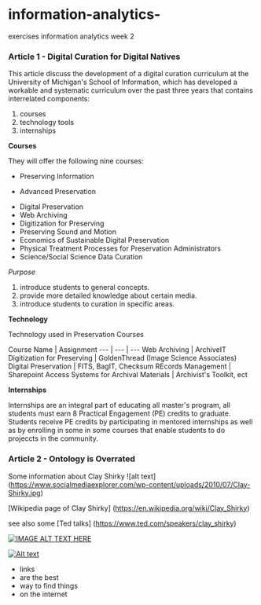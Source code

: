 # information-analytics-
exercises information analytics week 2

### Article 1 - Digital Curation for Digital Natives

This article discuss the development of a digital curation curriculum at the University of Michigan's School of Information, which has developed a workable and systematic curriculum over the past three years that contains interrelated components:

1. courses
2. technology tools
3. internships

**Courses**

They will offer the following nine courses:

* Preserving Information
+ Advanced Preservation
- Digital Preservation
- Web Archiving
- Digitization for Preserving
- Preserving Sound and Motion
- Economics of Sustainable Digital Preservation
- Physical Treatment Processes for Preservation Administrators
- Science/Social Science Data Curation

*Purpose*

1. introduce students to general concepts.
2. provide more detailed knowledge about certain media.
3. introduce students to curation in specific areas.

**Technology**

Technology used in Preservation Courses

Course Name   |   Assignment
---   |   ---   |   ---
Web Archiving   |   ArchiveIT
Digitization for Preserving   |   GoldenThread (Image Science Associates)
Digital Preservation   |   FITS, BagIT, Checksum
REcords Management   |   Sharepoint
Access Systems for Archival Materials   |   Archivist's Toolkit, ect


**Internships**

Internships are an integral part of educating all master's program, all students must earn 8 Practical Engagement (PE) credits to graduate. Students receive PE credits by participating in mentored internships as well as by enrolling in some in some courses that enable students to do projeccts in the community.





### Article 2 - Ontology is Overrated


Some information about Clay Shirky ![alt text] (https://www.socialmediaexplorer.com/wp-content/uploads/2010/07/Clay-Shirky.jpg) 

[Wikipedia page of Clay Shirky] (https://en.wikipedia.org/wiki/Clay_Shirky)

see also some [Ted talks] (https://www.ted.com/speakers/clay_shirky)

[![IMAGE ALT TEXT HERE](https://img.youtube.com/vi/http://www.youtube.com/watch?v=Lg3PNFXTdG8)](https://www.youtube.com/watch?v=Lg3PNFXTdG8)


[![Alt text](https://img.youtube.com/vi/https://youtu.be/Lg3PNFXTdG8/0.jpg)](https://www.youtube.com/watch?v=https://youtu.be/Lg3PNFXTdG8)

* links
 *  are the best
 *  way to find things
   * on the internet
